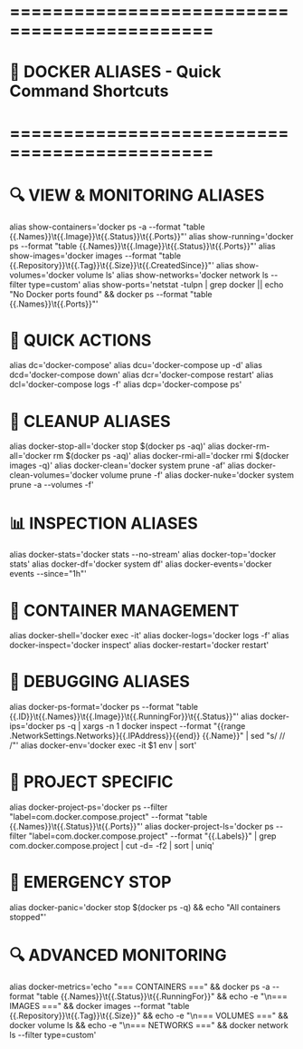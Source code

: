 # =============================================
# 🐳 DOCKER ALIASES - Quick Command Shortcuts
# =============================================

# 🔍 VIEW & MONITORING ALIASES
alias show-containers='docker ps -a --format "table {{.Names}}\t{{.Image}}\t{{.Status}}\t{{.Ports}}"'
alias show-running='docker ps --format "table {{.Names}}\t{{.Image}}\t{{.Status}}\t{{.Ports}}"'
alias show-images='docker images --format "table {{.Repository}}\t{{.Tag}}\t{{.Size}}\t{{.CreatedSince}}"'
alias show-volumes='docker volume ls'
alias show-networks='docker network ls --filter type=custom'
alias show-ports='netstat -tulpn | grep docker || echo "No Docker ports found" && docker ps --format "table {{.Names}}\t{{.Ports}}"'

# 🚀 QUICK ACTIONS
alias dc='docker-compose'
alias dcu='docker-compose up -d'
alias dcd='docker-compose down'
alias dcr='docker-compose restart'
alias dcl='docker-compose logs -f'
alias dcp='docker-compose ps'

# 🧹 CLEANUP ALIASES
alias docker-stop-all='docker stop $(docker ps -aq)'
alias docker-rm-all='docker rm $(docker ps -aq)'
alias docker-rmi-all='docker rmi $(docker images -q)'
alias docker-clean='docker system prune -af'
alias docker-clean-volumes='docker volume prune -f'
alias docker-nuke='docker system prune -a --volumes -f'

# 📊 INSPECTION ALIASES
alias docker-stats='docker stats --no-stream'
alias docker-top='docker stats'
alias docker-df='docker system df'
alias docker-events='docker events --since="1h"'

# 🔧 CONTAINER MANAGEMENT
alias docker-shell='docker exec -it'
alias docker-logs='docker logs -f'
alias docker-inspect='docker inspect'
alias docker-restart='docker restart'

# 🐛 DEBUGGING ALIASES
alias docker-ps-format='docker ps --format "table {{.ID}}\t{{.Names}}\t{{.Image}}\t{{.RunningFor}}\t{{.Status}}"'
alias docker-ips='docker ps -q | xargs -n 1 docker inspect --format "{{range .NetworkSettings.Networks}}{{.IPAddress}}{{end}} {{.Name}}" | sed "s/ \// /"'
alias docker-env='docker exec -it $1 env | sort'

# 🎯 PROJECT SPECIFIC
alias docker-project-ps='docker ps --filter "label=com.docker.compose.project" --format "table {{.Names}}\t{{.Status}}\t{{.Ports}}"'
alias docker-project-ls='docker ps --filter "label=com.docker.compose.project" --format "{{.Labels}}" | grep com.docker.compose.project | cut -d= -f2 | sort | uniq'

# 🚨 EMERGENCY STOP
alias docker-panic='docker stop $(docker ps -q) && echo "All containers stopped"'

# 🔍 ADVANCED MONITORING
alias docker-metrics='echo "=== CONTAINERS ===" && docker ps -a --format "table {{.Names}}\t{{.Status}}\t{{.RunningFor}}" && echo -e "\n=== IMAGES ===" && docker images --format "table {{.Repository}}\t{{.Tag}}\t{{.Size}}" && echo -e "\n=== VOLUMES ===" && docker volume ls && echo -e "\n=== NETWORKS ===" && docker network ls --filter type=custom'